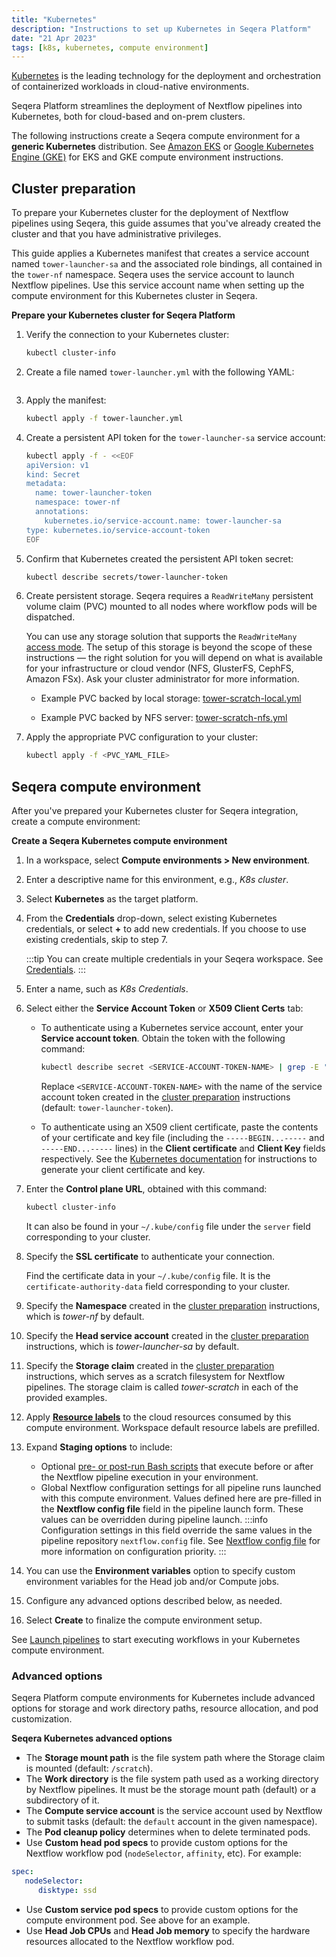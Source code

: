 ```yaml
---
title: "Kubernetes"
description: "Instructions to set up Kubernetes in Seqera Platform"
date: "21 Apr 2023"
tags: [k8s, kubernetes, compute environment]
---
```


[Kubernetes](https://kubernetes.io/) is the leading technology for the deployment and orchestration of containerized workloads in cloud-native environments.

Seqera Platform streamlines the deployment of Nextflow pipelines into Kubernetes, both for cloud-based and on-prem clusters.

The following instructions create a Seqera compute environment for a **generic Kubernetes** distribution. See [Amazon EKS](./eks.mdx) or [Google Kubernetes Engine (GKE)](./gke.mdx) for EKS and GKE compute environment instructions.

## Cluster preparation

To prepare your Kubernetes cluster for the deployment of Nextflow pipelines using Seqera, this guide assumes that you've already created the cluster and that you have administrative privileges.

This guide applies a Kubernetes manifest that creates a service account named `tower-launcher-sa` and the associated role bindings, all contained in the `tower-nf` namespace. Seqera uses the service account to launch Nextflow pipelines. Use this service account name when setting up the compute environment for this Kubernetes cluster in Seqera.

**Prepare your Kubernetes cluster for Seqera Platform**

1. Verify the connection to your Kubernetes cluster:

   ```bash
   kubectl cluster-info
   ```

1. Create a file named `tower-launcher.yml` with the following YAML:

    ```yaml file=../_templates/k8s/tower-launcher.yml showLineNumbers
    ```

1. Apply the manifest:

    ```bash
    kubectl apply -f tower-launcher.yml
    ```

1. Create a persistent API token for the `tower-launcher-sa` service account:

    ```bash
    kubectl apply -f - <<EOF
    apiVersion: v1
    kind: Secret
    metadata:
      name: tower-launcher-token
      namespace: tower-nf
      annotations:
        kubernetes.io/service-account.name: tower-launcher-sa
    type: kubernetes.io/service-account-token
    EOF
    ```

1. Confirm that Kubernetes created the persistent API token secret:

    ```bash
    kubectl describe secrets/tower-launcher-token
    ```

1. Create persistent storage. Seqera requires a `ReadWriteMany` persistent volume claim (PVC) mounted to all nodes where workflow pods will be dispatched.

   You can use any storage solution that supports the `ReadWriteMany` [access mode](https://kubernetes.io/docs/concepts/storage/persistent-volumes/#access-modes). The setup of this storage is beyond the scope of these instructions — the right solution for you will depend on what is available for your infrastructure or cloud vendor (NFS, GlusterFS, CephFS, Amazon FSx). Ask your cluster administrator for more information.

   - Example PVC backed by local storage: [tower-scratch-local.yml](../_templates/k8s/tower-scratch-local.yml)

   - Example PVC backed by NFS server: [tower-scratch-nfs.yml](../_templates/k8s/tower-scratch-nfs.yml)

1. Apply the appropriate PVC configuration to your cluster:

   ```bash
   kubectl apply -f <PVC_YAML_FILE>
   ```

## Seqera compute environment

After you've prepared your Kubernetes cluster for Seqera integration, create a compute environment:

**Create a Seqera Kubernetes compute environment**

1. In a workspace, select **Compute environments > New environment**.
1. Enter a descriptive name for this environment, e.g., _K8s cluster_.
1. Select **Kubernetes** as the target platform.
1. From the **Credentials** drop-down, select existing Kubernetes credentials, or select **+** to add new credentials. If you choose to use existing credentials, skip to step 7.

    :::tip
    You can create multiple credentials in your Seqera workspace. See [Credentials](../credentials/overview.mdx).
    :::

1. Enter a name, such as _K8s Credentials_.
1. Select either the **Service Account Token** or **X509 Client Certs** tab:

    - To authenticate using a Kubernetes service account, enter your **Service account token**. Obtain the token with the following command:

        ```bash
        kubectl describe secret <SERVICE-ACCOUNT-TOKEN-NAME> | grep -E '^token' | cut -f2 -d':' | tr -d '\t '
        ```

        Replace `<SERVICE-ACCOUNT-TOKEN-NAME>` with the name of the service account token created in the [cluster preparation](#cluster-preparation) instructions (default: `tower-launcher-token`).

    - To authenticate using an X509 client certificate, paste the contents of your certificate and key file (including the `-----BEGIN...-----` and `-----END...-----` lines) in the **Client certificate** and **Client Key** fields respectively. See the [Kubernetes documentation](https://kubernetes.io/docs/tasks/administer-cluster/certificates/) for instructions to generate your client certificate and key.

1. Enter the **Control plane URL**, obtained with this command:

    ```bash
    kubectl cluster-info
    ```

    It can also be found in your `~/.kube/config` file under the `server` field corresponding to your cluster.

1. Specify the **SSL certificate** to authenticate your connection.

    Find the certificate data in your `~/.kube/config` file. It is the `certificate-authority-data` field corresponding to your cluster.

1. Specify the **Namespace** created in the [cluster preparation](#cluster-preparation) instructions, which is _tower-nf_ by default.
1. Specify the **Head service account** created in the [cluster preparation](#cluster-preparation) instructions, which is _tower-launcher-sa_ by default.
1. Specify the **Storage claim** created in the [cluster preparation](#cluster-preparation) instructions, which serves as a scratch filesystem for Nextflow pipelines. The storage claim is called _tower-scratch_ in each of the provided examples.
1. Apply [**Resource labels**](../resource-labels/overview.md) to the cloud resources consumed by this compute environment. Workspace default resource labels are prefilled.
1. Expand **Staging options** to include:
    - Optional [pre- or post-run Bash scripts](../launch/advanced.mdx#pre--post-run-scripts) that execute before or after the Nextflow pipeline execution in your environment.
    - Global Nextflow configuration settings for all pipeline runs launched with this compute environment. Values defined here are pre-filled in the **Nextflow config file** field in the pipeline launch form. These values can be overridden during pipeline launch. 
    :::info
    Configuration settings in this field override the same values in the pipeline repository `nextflow.config` file. See [Nextflow config file](../launch/advanced.mdx#nextflow-config-file) for more information on configuration priority. 
    :::
1. You can use the **Environment variables** option to specify custom environment variables for the Head job and/or Compute jobs.
1. Configure any advanced options described below, as needed.
1. Select **Create** to finalize the compute environment setup.

See [Launch pipelines](../launch/launchpad.mdx) to start executing workflows in your Kubernetes compute environment.

### Advanced options

Seqera Platform compute environments for Kubernetes include advanced options for storage and work directory paths, resource allocation, and pod customization.

**Seqera Kubernetes advanced options**

- The **Storage mount path** is the file system path where the Storage claim is mounted (default: `/scratch`).
- The **Work directory** is the file system path used as a working directory by Nextflow pipelines. It must be the storage mount path (default) or a subdirectory of it.
- The **Compute service account** is the service account used by Nextflow to submit tasks (default: the `default` account in the given namespace).
- The **Pod cleanup policy** determines when to delete terminated pods.
- Use **Custom head pod specs** to provide custom options for the Nextflow workflow pod (`nodeSelector`, `affinity`, etc). For example:

```yaml
spec:
   nodeSelector:
      disktype: ssd
```

- Use **Custom service pod specs** to provide custom options for the compute environment pod. See above for an example.
- Use **Head Job CPUs** and **Head Job memory** to specify the hardware resources allocated to the Nextflow workflow pod.

